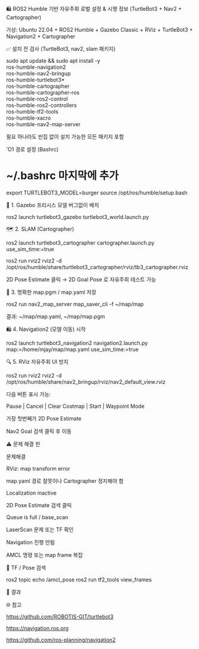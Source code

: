 🛍 ROS2 Humble 기반 자유주회 로벌 설정 & 시행 정보 (TurtleBot3 + Nav2 + Cartographer)

가상: Ubuntu 22.04 + ROS2 Humble + Gazebo Classic + RViz + TurtleBot3 + Navigation2 + Cartographer

✅ 설치 전 검사 (TurtleBot3, nav2, slam 패키지)

sudo apt update && sudo apt install -y \
  ros-humble-navigation2 \
  ros-humble-nav2-bringup \
  ros-humble-turtlebot3* \
  ros-humble-cartographer \
  ros-humble-cartographer-ros \
  ros-humble-ros2-control \
  ros-humble-ros2-controllers \
  ros-humble-tf2-tools \
  ros-humble-xacro \
  ros-humble-nav2-map-server

필요 하나라도 빈집 없이 설치 가능한 모든 패키지 포함

Ὄ1 경로 설정 (Bashrc)

# ~/.bashrc 마지막에 추가
export TURTLEBOT3_MODEL=burger
source /opt/ros/humble/setup.bash

🚀 1. Gazebo 프리시스 모델 버그없이 배치

ros2 launch turtlebot3_gazebo turtlebot3_world.launch.py

🗺️ 2. SLAM (Cartographer)

ros2 launch turtlebot3_cartographer cartographer.launch.py use_sim_time:=true

ros2 run rviz2 rviz2 -d /opt/ros/humble/share/turtlebot3_cartographer/rviz/tb3_cartographer.rviz

2D Pose Estimate 클릭 → 2D Goal Pose 로 자유주회 테스트 가능

📃 3. 명확한 map.pgm / map.yaml 저장

ros2 run nav2_map_server map_saver_cli -f ~/map/map

결과: ~/map/map.yaml, ~/map/map.pgm

🛍 4. Navigation2 (모델 이동) 시작

ros2 launch turtlebot3_navigation2 navigation2.launch.py \
  map:=/home/mjay/map/map.yaml use_sim_time:=true

🔍 5. RViz 자유주회 UI 방지

ros2 run rviz2 rviz2 -d /opt/ros/humble/share/nav2_bringup/rviz/nav2_default_view.rviz

다음 버튼 표시 가능:

Pause | Cancel | Clear Costmap | Start | Waypoint Mode

가장 첫번째가 2D Pose Estimate

Nav2 Goal 검색 클릭 후 이동

⚠️ 문제 해결 핀

문제해결

RViz: map transform error

map.yaml 경로 잘못이나 Cartographer 정지해야 함

Localization inactive

2D Pose Estimate 검색 클릭

Queue is full / base_scan

LaserScan 문제 또는 TF 확인

Navigation 진행 안됨

AMCL 명령 또는 map frame 복잡

🔎 TF / Pose 검색

ros2 topic echo /amcl_pose
ros2 run tf2_tools view_frames

🚀 결과



🌐 참고

https://github.com/ROBOTIS-GIT/turtlebot3

https://navigation.ros.org

https://github.com/ros-planning/navigation2

